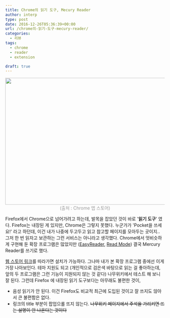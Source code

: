 ```yaml
---
title: Chrome의 읽기 도구, Mecury Reader
author: interp
type: post
date: 2016-12-26T05:36:39+00:00
url: /chrome의-읽기-도구-mecury-reader/
categories:
  - 리뷰
tags:
  - chrome
  - reader
  - extension

draft: true
---
```

<p style="text-align: center;">
  <img class="aligncenter wp-image-790 size-full" src="http://interp.iwinv.net/wp-content/uploads/2016/12/unnamed.jpg" width="640" height="400" srcset="https://interp.blog/wp-content/uploads/2016/12/unnamed.jpg 640w, https://interp.blog/wp-content/uploads/2016/12/unnamed-300x188.jpg 300w" sizes="(max-width: 640px) 100vw, 640px" /> <span style="color: #999999;">(출처 : Chrome 앱 스토어)</span>
</p>

Firefox에서 Chrome으로 넘어가려고 하는데, 발목을 잡았던 것이 바로 '**읽기 도구**' 였다. Firefox는 내장된 게 있지만, Chrome은 그렇지 못했다. 누군가가 'Pocket을 쓰세요!' 라고 하던데, 이건 내가 나중에 두고두고 읽고 참고할 페이지를 모아두는 곳이지.. 그저 한 번 읽자고 보관하는 그런 서비스는 아니라고 생각했다. Chrome에서 엇비슷하게 구현해 둔 확장 프로그램은 많았지만 ([EasyReader][1], [Read Mode][2]) 결국 Mercury Reader를 쓰기로 했다.

[웹 스토어 링크][3]를 따라가면 설치가 가능하다. 그나마 내가 본 확장 프로그램 중에선 이게 가장 나아보인다. 테마 지원도 되고 (개인적으로 검은색 바탕으로 읽는 걸 좋아하는데, 앞의 두 프로그램은 그런 기능이 지원되지 않는 것 같다) 나무위키에서 테스트 해 보니 잘 된다. 그런데 Firefox 에 내장된 읽기 도구보다는 아무래도 불편한 것이,

  * 음성 읽기가 안 된다. 이건 Firefox도 비교적 최근에 도입된 것이고 잘 쓰지도 않아서 큰 불편함은 없다.
  * 링크의 title 부분이 팝업으롤 뜨지 않는다. <del>나무위키 페이지에서 주석을 가리키면 뜨는 설명이 안 나온다는 것이다</del>

&nbsp;

 [1]: https://chrome.google.com/webstore/detail/easyreader/boamfheepdiallipiieadpmnklbhadhc
 [2]: https://chrome.google.com/webstore/detail/read-mode/nagcaahojecfeopbghgihcabgiepploa?hl=ko
 [3]: https://chrome.google.com/webstore/detail/mercury-reader/oknpjjbmpnndlpmnhmekjpocelpnlfdi?hl=ko
